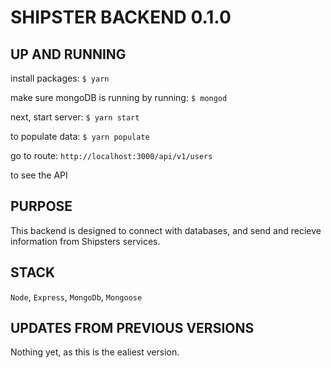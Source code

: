 # SHIPSTER BACKEND 0.1.0


## UP AND RUNNING

install packages:
`$ yarn`

make sure mongoDB is running by running:
`$ mongod`

next, start server:
`$ yarn start`

to populate data:
`$ yarn populate`

go to route:
`http://localhost:3000/api/v1/users`

to see the API

## PURPOSE

This backend is designed to connect with databases, and send and recieve information from Shipsters services.

## STACK
`Node`, `Express`, `MongoDb`, `Mongoose`


## UPDATES FROM PREVIOUS VERSIONS

Nothing yet, as this is the ealiest version.

